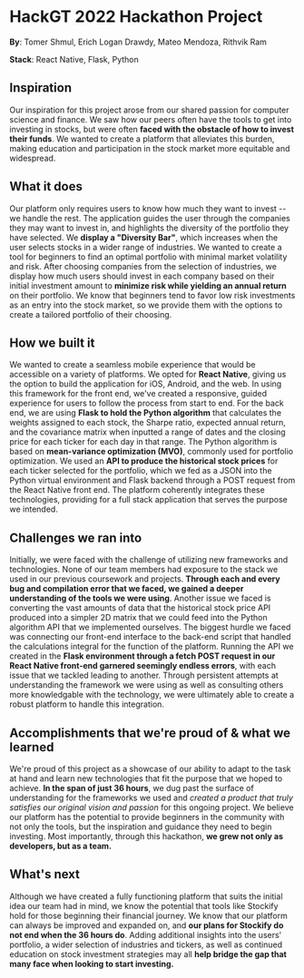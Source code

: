 # HackGT 2022 Hackathon Project

**By**: Tomer Shmul, Erich Logan Drawdy, Mateo Mendoza, Rithvik Ram

**Stack**: React Native, Flask, Python


## Inspiration
Our inspiration for this project arose from our shared passion for computer science and finance. We saw how our peers often have the tools to get into investing in stocks, but were often **faced with the obstacle of how to invest their funds**. We wanted to create a platform that alleviates this burden, making education and participation in the stock market more equitable and widespread. 

## What it does
Our platform only requires users to know how much they want to invest -- we handle the rest. The application guides the user through the companies they may want to invest in, and highlights the diversity of the portfolio they have selected. We **display a "Diversity Bar"**, which increases when the user selects stocks in a wider range of industries. We wanted to create a tool for beginners to find an optimal portfolio with minimal market volatility and risk. After choosing companies from the selection of industries, we display how much users should invest in each company based on their initial investment amount to **minimize risk while yielding an annual return** on their portfolio. We know that beginners tend to favor low risk investments as an entry into the stock market, so we provide them with the options to create a tailored portfolio of their choosing. 

## How we built it
We wanted to create a seamless mobile experience that would be accessible on a variety of platforms. We opted for **React Native**, giving us the option to build the application for iOS, Android, and the web. In using this framework for the front end, we've created a responsive, guided experience for users to follow the process from start to end. For the back end, we are using **Flask to hold the Python algorithm** that calculates the weights assigned to each stock, the Sharpe ratio, expected annual return, and the covariance matrix when inputted a range of dates and the closing price for each ticker for each day in that range. The Python algorithm is based on **mean-variance optimization (MVO)**, commonly used for portfolio optimization. We used an **API to produce the historical stock prices** for each ticker selected for the portfolio, which we fed as a JSON into the Python virtual environment and Flask backend through a POST request from the React Native front end. The platform coherently integrates these technologies, providing for a full stack application that serves the purpose we intended. 

## Challenges we ran into
Initially, we were faced with the challenge of utilizing new frameworks and technologies. None of our team members had exposure to the stack we used in our previous coursework and projects. **Through each and every bug and compilation error that we faced, we gained a deeper understanding of the tools we were using**. Another issue we faced is converting the vast amounts of data that the historical stock price API produced into a simpler 2D matrix that we could feed into the Python algorithm API that we implemented ourselves. The biggest hurdle we faced was connecting our front-end interface to the back-end script that handled the calculations integral for the function of the platform. Running the API we created in the **Flask environment through a fetch POST request in our React Native front-end garnered seemingly endless errors**, with each issue that we tackled leading to another. Through persistent attempts at understanding the framework we were using as well as consulting others more knowledgable with the technology, we were ultimately able to create a robust platform to handle this integration.

## Accomplishments that we're proud of & what we learned
We're proud of this project as a showcase of our ability to adapt to the task at hand and learn new technologies that fit the purpose that we hoped to achieve. **In the span of just 36 hours**, we dug past the surface of understanding for the frameworks we used and _created a product that truly satisfies our original vision and passion_ for this ongoing project. We believe our platform has the potential to provide beginners in the community with not only the tools, but the inspiration and guidance they need to begin investing. Most importantly, through this hackathon, **we grew not only as developers, but as a team.**

## What's next
Although we have created a fully functioning platform that suits the initial idea our team had in mind, we know the potential that tools like Stockify hold for those beginning their financial journey. We know that our platform can always be improved and expanded on, and **our plans for Stockify do not end when the 36 hours do**. Adding additional insights into the users' portfolio, a wider selection of industries and tickers, as well as continued education on stock investment strategies may all **help bridge the gap that many face when looking to start investing.**
